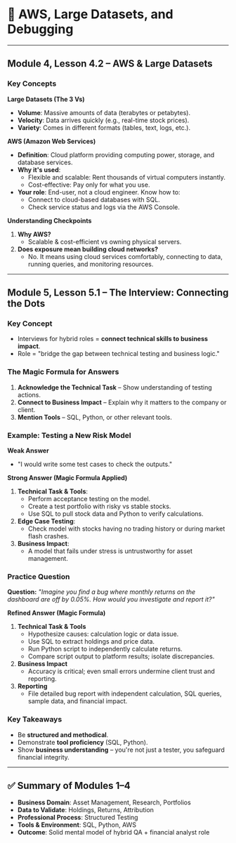 # 📘 AWS, Large Datasets, and Debugging

---

## Module 4, Lesson 4.2 – AWS & Large Datasets

### Key Concepts

**Large Datasets (The 3 Vs)**
- **Volume**: Massive amounts of data (terabytes or petabytes).
- **Velocity**: Data arrives quickly (e.g., real-time stock prices).
- **Variety**: Comes in different formats (tables, text, logs, etc.).

**AWS (Amazon Web Services)**
- **Definition**: Cloud platform providing computing power, storage, and database services.
- **Why it's used**:
  - Flexible and scalable: Rent thousands of virtual computers instantly.
  - Cost-effective: Pay only for what you use.
- **Your role**: End-user, not a cloud engineer. Know how to:
  - Connect to cloud-based databases with SQL.
  - Check service status and logs via the AWS Console.

**Understanding Checkpoints**
1. **Why AWS?**
   - Scalable & cost-efficient vs owning physical servers.
2. **Does exposure mean building cloud networks?**
   - No. It means using cloud services comfortably, connecting to data, running queries, and monitoring resources.

---

## Module 5, Lesson 5.1 – The Interview: Connecting the Dots

### Key Concept
- Interviews for hybrid roles = **connect technical skills to business impact**.
- Role = "bridge the gap between technical testing and business logic."

### The Magic Formula for Answers
1. **Acknowledge the Technical Task** – Show understanding of testing actions.
2. **Connect to Business Impact** – Explain why it matters to the company or client.
3. **Mention Tools** – SQL, Python, or other relevant tools.

### Example: Testing a New Risk Model

**Weak Answer**
- "I would write some test cases to check the outputs."

**Strong Answer (Magic Formula Applied)**
1. **Technical Task & Tools**:
   - Perform acceptance testing on the model.
   - Create a test portfolio with risky vs stable stocks.
   - Use SQL to pull stock data and Python to verify calculations.
2. **Edge Case Testing**:
   - Check model with stocks having no trading history or during market flash crashes.
3. **Business Impact**:
   - A model that fails under stress is untrustworthy for asset management.

### Practice Question

**Question:**
*"Imagine you find a bug where monthly returns on the dashboard are off by 0.05%. How would you investigate and report it?"*

**Refined Answer (Magic Formula)**
1. **Technical Task & Tools**
   - Hypothesize causes: calculation logic or data issue.
   - Use SQL to extract holdings and price data.
   - Run Python script to independently calculate returns.
   - Compare script output to platform results; isolate discrepancies.
2. **Business Impact**
   - Accuracy is critical; even small errors undermine client trust and reporting.
3. **Reporting**
   - File detailed bug report with independent calculation, SQL queries, sample data, and financial impact.

### Key Takeaways
- Be **structured and methodical**.
- Demonstrate **tool proficiency** (SQL, Python).
- Show **business understanding** – you're not just a tester, you safeguard financial integrity.

---

## ✅ Summary of Modules 1–4

- **Business Domain**: Asset Management, Research, Portfolios
- **Data to Validate**: Holdings, Returns, Attribution
- **Professional Process**: Structured Testing
- **Tools & Environment**: SQL, Python, AWS
- **Outcome**: Solid mental model of hybrid QA + financial analyst role
